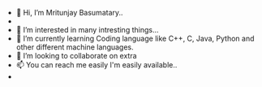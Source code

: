 - 👋 Hi, I’m Mritunjay Basumatary..
- 
- 👀 I’m interested in many intresting things...
- 🌱 I’m currently learning Coding language like C++, C, Java, Python and other different machine languages.
- 💞️ I’m looking to collaborate on extra 
- 📫 You can reach me easily I'm easily available..
- 

<!---
Mritunjay-bazu/Mritunjay-bazu is a ✨ special ✨ repository because its `README.md` (this file) appears on your GitHub profile.
You can click the Preview link to take a look at your changes.
--->
